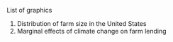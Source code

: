 List of graphics
1. Distribution of farm size in the United States
2. Marginal effects of climate change on farm lending
